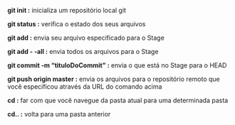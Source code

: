 **git init :** inicializa um repositório local git

**git status :** verifica o estado dos seus arquivos

**git add <nomeDoArquivo> :** envia seu arquivo especificado para o Stage

**git add - -all :** envia todos os arquivos para o Stage

**git commit -m “tituloDoCommit" :** envia o que está no Stage para o HEAD

**git push origin master :** envia os arquivos para o repositório remoto que você especificou através da URL do comando acima

**cd <nomeDoArquivo> :** far com que você navegue da pasta atual para uma determinada pasta

**cd.. :** volta para uma pasta anterior
